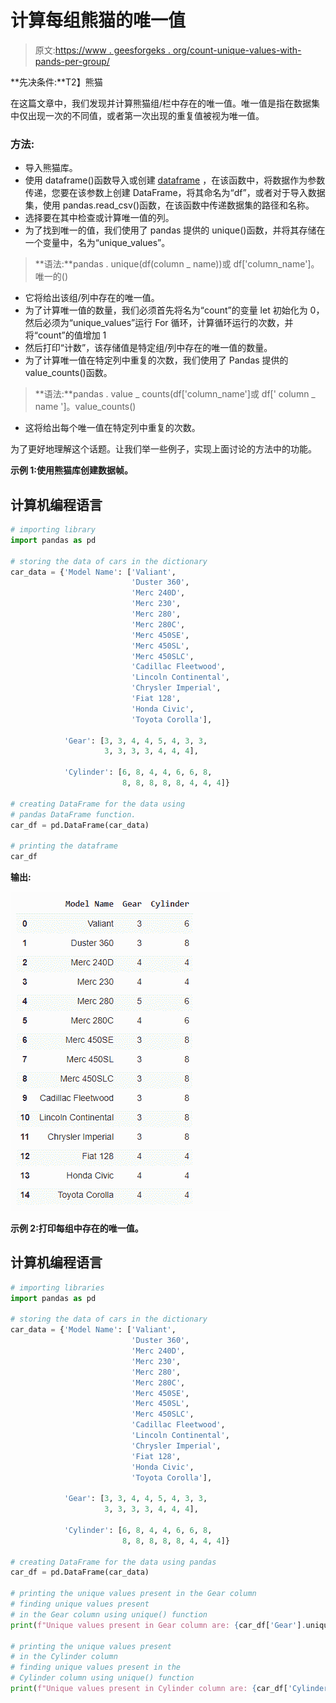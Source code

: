# 计算每组熊猫的唯一值

> 原文:[https://www . geesforgeks . org/count-unique-values-with-pands-per-group/](https://www.geeksforgeeks.org/count-unique-values-with-pandas-per-groups/)

**先决条件:**T2】熊猫

在这篇文章中，我们发现并计算熊猫组/栏中存在的唯一值。唯一值是指在数据集中仅出现一次的不同值，或者第一次出现的重复值被视为唯一值。

### 方法:

*   导入熊猫库。
*   使用 dataframe()函数导入或创建 [dataframe](https://www.geeksforgeeks.org/python-pandas-dataframe/) ，在该函数中，将数据作为参数传递，您要在该参数上创建 DataFrame，将其命名为“df”，或者对于导入数据集，使用 pandas.read_csv()函数，在该函数中传递数据集的路径和名称。
*   选择要在其中检查或计算唯一值的列。
*   为了找到唯一的值，我们使用了 pandas 提供的 unique()函数，并将其存储在一个变量中，名为“unique_values”。

> **语法:**pandas . unique(df(column _ name))或 df['column_name']。唯一的()

*   它将给出该组/列中存在的唯一值。
*   为了计算唯一值的数量，我们必须首先将名为“count”的变量 let 初始化为 0，然后必须为“unique_values”运行 For 循环，计算循环运行的次数，并将“count”的值增加 1
*   然后打印“计数”，该存储值是特定组/列中存在的唯一值的数量。
*   为了计算唯一值在特定列中重复的次数，我们使用了 Pandas 提供的 value_counts()函数。

> **语法:**pandas . value _ counts(df['column_name']或 df[' column _ name ']。value_counts()

*   这将给出每个唯一值在特定列中重复的次数。

为了更好地理解这个话题。让我们举一些例子，实现上面讨论的方法中的功能。

**示例 1:使用熊猫库创建数据帧。**

## 计算机编程语言

```py
# importing library
import pandas as pd

# storing the data of cars in the dictionary
car_data = {'Model Name': ['Valiant',
                           'Duster 360',
                           'Merc 240D',
                           'Merc 230',
                           'Merc 280',
                           'Merc 280C',
                           'Merc 450SE',
                           'Merc 450SL',
                           'Merc 450SLC',
                           'Cadillac Fleetwood',
                           'Lincoln Continental',
                           'Chrysler Imperial',
                           'Fiat 128',
                           'Honda Civic',
                           'Toyota Corolla'],

            'Gear': [3, 3, 4, 4, 5, 4, 3, 3,
                     3, 3, 3, 3, 4, 4, 4],

            'Cylinder': [6, 8, 4, 4, 6, 6, 8,
                         8, 8, 8, 8, 8, 4, 4, 4]}

# creating DataFrame for the data using
# pandas DataFrame function.
car_df = pd.DataFrame(car_data)

# printing the dataframe
car_df
```

**输出:**

![](img/59e18c75b2c1c4f18fd57d114a192b35.png)

**示例 2:打印每组中存在的唯一值。**

## 计算机编程语言

```py
# importing libraries
import pandas as pd

# storing the data of cars in the dictionary
car_data = {'Model Name': ['Valiant',
                           'Duster 360',
                           'Merc 240D',
                           'Merc 230',
                           'Merc 280',
                           'Merc 280C',
                           'Merc 450SE',
                           'Merc 450SL',
                           'Merc 450SLC',
                           'Cadillac Fleetwood',
                           'Lincoln Continental',
                           'Chrysler Imperial',
                           'Fiat 128',
                           'Honda Civic',
                           'Toyota Corolla'],

            'Gear': [3, 3, 4, 4, 5, 4, 3, 3,
                     3, 3, 3, 3, 4, 4, 4],

            'Cylinder': [6, 8, 4, 4, 6, 6, 8,
                         8, 8, 8, 8, 8, 4, 4, 4]}

# creating DataFrame for the data using pandas
car_df = pd.DataFrame(car_data)

# printing the unique values present in the Gear column
# finding unique values present
# in the Gear column using unique() function
print(f"Unique values present in Gear column are: {car_df['Gear'].unique()}")

# printing the unique values present
# in the Cylinder column
# finding unique values present in the
# Cylinder column using unique() function
print(f"Unique values present in Cylinder column are: {car_df['Cylinder'].unique()}")
```